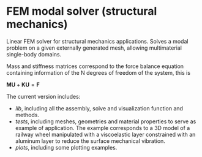 # FEM modal solver (structural mechanics)

Linear FEM solver for structural mechanics applications. Solves a modal problem on a given externally generated mesh, allowing multimaterial single-body domains.

Mass and stiffness matrices correspond to the force balance equation containing information of the N degrees of freedom of the system, this is 

$\mathbf{M U}+\mathbf{K U}=\mathbf{F}$

The current version includes: 

* *lib*, including all the assembly, solve and visualization function and methods.
* *tests*, including meshes, geometries and material properties to serve as example of application. The example corresponds to a 3D model of a railway wheel manipulated with a viscoelastic layer constrained with an aluminum layer to reduce the surface mechanical vibration. 
* *plots*, including some plotting examples.


